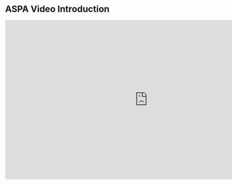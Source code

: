 # ASPA Video Introduction

<iframe width="917" height="516" src="https://www.youtube.com/embed/lMNrNjvIoMg" title="ASPA: Our Rotating Space Station Design Concept" frameborder="0" allow="accelerometer; autoplay; clipboard-write; encrypted-media; gyroscope; picture-in-picture; web-share" referrerpolicy="strict-origin-when-cross-origin" allowfullscreen>
</iframe>